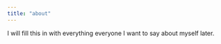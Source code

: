 ```yaml
---
title: "about"
---
```


I will fill this in with everything everyone I want to say about myself later.